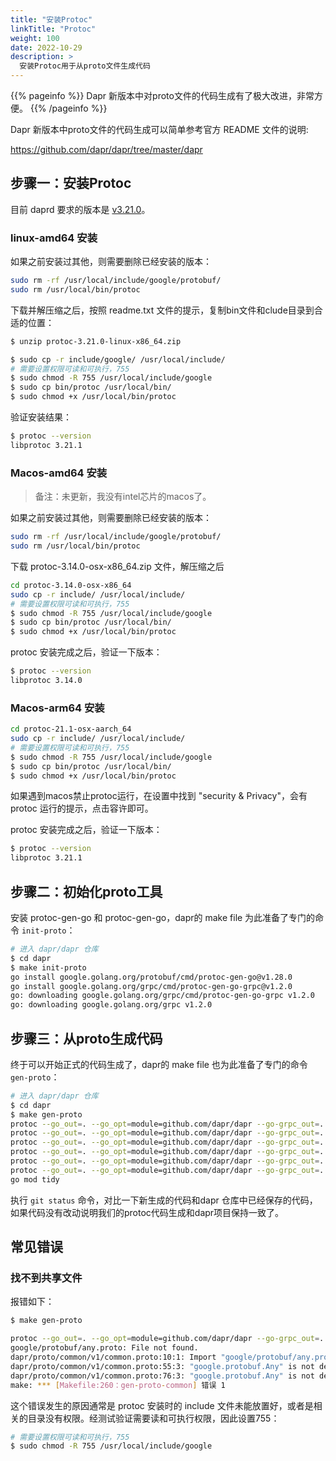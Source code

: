 ```yaml
---
title: "安装Protoc"
linkTitle: "Protoc"
weight: 100
date: 2022-10-29
description: >
  安装Protoc用于从proto文件生成代码
---
```


{{% pageinfo %}}
Dapr 新版本中对proto文件的代码生成有了极大改进，非常方便。
{{% /pageinfo %}}

Dapr 新版本中proto文件的代码生成可以简单参考官方 README 文件的说明:

https://github.com/dapr/dapr/tree/master/dapr

## 步骤一：安装Protoc

目前 daprd 要求的版本是 [v3.21.0](https://github.com/protocolbuffers/protobuf/releases/tag/v21.1)。

### linux-amd64 安装

如果之前安装过其他，则需要删除已经安装的版本：

```bash
sudo rm -rf /usr/local/include/google/protobuf/
sudo rm /usr/local/bin/protoc
```

下载并解压缩之后，按照 readme.txt 文件的提示，复制bin文件和clude目录到合适的位置：

```bash
$ unzip protoc-3.21.0-linux-x86_64.zip

$ sudo cp -r include/google/ /usr/local/include/
# 需要设置权限可读和可执行，755
$ sudo chmod -R 755 /usr/local/include/google
$ sudo cp bin/protoc /usr/local/bin/
$ sudo chmod +x /usr/local/bin/protoc
```

验证安装结果：

```bash
$ protoc --version
libprotoc 3.21.1
```

### Macos-amd64 安装

> 备注：未更新，我没有intel芯片的macos了。

如果之前安装过其他，则需要删除已经安装的版本：

```bash
sudo rm -rf /usr/local/include/google/protobuf/
sudo rm /usr/local/bin/protoc
```

下载 protoc-3.14.0-osx-x86_64.zip 文件，解压缩之后

```bash
cd protoc-3.14.0-osx-x86_64
sudo cp -r include/ /usr/local/include/
# 需要设置权限可读和可执行，755
$ sudo chmod -R 755 /usr/local/include/google
$ sudo cp bin/protoc /usr/local/bin/
$ sudo chmod +x /usr/local/bin/protoc
```

protoc 安装完成之后，验证一下版本：

```bash
$ protoc --version
libprotoc 3.14.0
```

### Macos-arm64 安装

```bash
cd protoc-21.1-osx-aarch_64
sudo cp -r include/ /usr/local/include/
# 需要设置权限可读和可执行，755
$ sudo chmod -R 755 /usr/local/include/google
$ sudo cp bin/protoc /usr/local/bin/
$ sudo chmod +x /usr/local/bin/protoc
```

如果遇到macos禁止protoc运行，在设置中找到 "security & Privacy"，会有 protoc 运行的提示，点击容许即可。

protoc 安装完成之后，验证一下版本：

```bash
$ protoc --version
libprotoc 3.21.1
```



## 步骤二：初始化proto工具

安装 protoc-gen-go 和 protoc-gen-go，dapr的 make file 为此准备了专门的命令 `init-proto`：

```bash
# 进入 dapr/dapr 仓库
$ cd dapr 
$ make init-proto
go install google.golang.org/protobuf/cmd/protoc-gen-go@v1.28.0
go install google.golang.org/grpc/cmd/protoc-gen-go-grpc@v1.2.0
go: downloading google.golang.org/grpc/cmd/protoc-gen-go-grpc v1.2.0
go: downloading google.golang.org/grpc v1.2.0
```

## 步骤三：从proto生成代码

终于可以开始正式的代码生成了，dapr的 make file 也为此准备了专门的命令 `gen-proto`：

```bash
# 进入 dapr/dapr 仓库
$ cd dapr 
$ make gen-proto
protoc --go_out=. --go_opt=module=github.com/dapr/dapr --go-grpc_out=. --go-grpc_opt=require_unimplemented_servers=false,module=github.com/dapr/dapr ./dapr/proto/common/v1/*.proto
protoc --go_out=. --go_opt=module=github.com/dapr/dapr --go-grpc_out=. --go-grpc_opt=require_unimplemented_servers=false,module=github.com/dapr/dapr ./dapr/proto/internals/v1/*.proto
protoc --go_out=. --go_opt=module=github.com/dapr/dapr --go-grpc_out=. --go-grpc_opt=require_unimplemented_servers=false,module=github.com/dapr/dapr ./dapr/proto/operator/v1/*.proto
protoc --go_out=. --go_opt=module=github.com/dapr/dapr --go-grpc_out=. --go-grpc_opt=require_unimplemented_servers=false,module=github.com/dapr/dapr ./dapr/proto/placement/v1/*.proto
protoc --go_out=. --go_opt=module=github.com/dapr/dapr --go-grpc_out=. --go-grpc_opt=require_unimplemented_servers=false,module=github.com/dapr/dapr ./dapr/proto/runtime/v1/*.proto
protoc --go_out=. --go_opt=module=github.com/dapr/dapr --go-grpc_out=. --go-grpc_opt=require_unimplemented_servers=false,module=github.com/dapr/dapr ./dapr/proto/sentry/v1/*.proto
go mod tidy
```

执行 `git status` 命令，对比一下新生成的代码和dapr 仓库中已经保存的代码，如果代码没有改动说明我们的protoc代码生成和dapr项目保持一致了。

## 常见错误

### 找不到共享文件

报错如下：

```bash
$ make gen-proto

protoc --go_out=. --go_opt=module=github.com/dapr/dapr --go-grpc_out=. --go-grpc_opt=require_unimplemented_servers=false,module=github.com/dapr/dapr ./dapr/proto/common/v1/*.proto
google/protobuf/any.proto: File not found.
dapr/proto/common/v1/common.proto:10:1: Import "google/protobuf/any.proto" was not found or had errors.
dapr/proto/common/v1/common.proto:55:3: "google.protobuf.Any" is not defined.
dapr/proto/common/v1/common.proto:76:3: "google.protobuf.Any" is not defined.
make: *** [Makefile:260：gen-proto-common] 错误 1
```

这个错误发生的原因通常是 protoc 安装时的 include 文件未能放置好，或者是相关的目录没有权限。经测试验证需要读和可执行权限，因此设置755：

```bash
# 需要设置权限可读和可执行，755
$ sudo chmod -R 755 /usr/local/include/google
```

